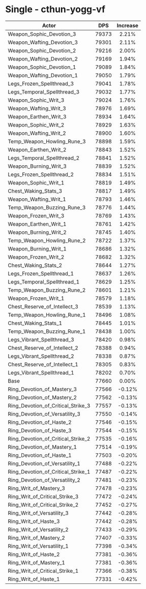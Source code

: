 # Single - cthun-yogg-vf
| Actor | DPS | Increase |
|---|:---:|:---:|
|Weapon_Sophic_Devotion_3|79373|2.21%|
|Weapon_Wafting_Devotion_3|79301|2.11%|
|Weapon_Sophic_Devotion_2|79216|2.00%|
|Weapon_Wafting_Devotion_2|79169|1.94%|
|Weapon_Sophic_Devotion_1|79089|1.84%|
|Weapon_Wafting_Devotion_1|79050|1.79%|
|Legs_Frozen_Spellthread_3|79041|1.78%|
|Legs_Temporal_Spellthread_3|79032|1.77%|
|Weapon_Sophic_Writ_3|79024|1.76%|
|Weapon_Wafting_Writ_3|78976|1.69%|
|Weapon_Earthen_Writ_3|78934|1.64%|
|Weapon_Sophic_Writ_2|78929|1.63%|
|Weapon_Wafting_Writ_2|78900|1.60%|
|Temp_Weapon_Howling_Rune_3|78898|1.59%|
|Weapon_Earthen_Writ_2|78843|1.52%|
|Legs_Temporal_Spellthread_2|78841|1.52%|
|Weapon_Burning_Writ_3|78839|1.52%|
|Legs_Frozen_Spellthread_2|78834|1.51%|
|Weapon_Sophic_Writ_1|78819|1.49%|
|Chest_Waking_Stats_3|78817|1.49%|
|Weapon_Wafting_Writ_1|78793|1.46%|
|Temp_Weapon_Buzzing_Rune_3|78776|1.44%|
|Weapon_Frozen_Writ_3|78769|1.43%|
|Weapon_Earthen_Writ_1|78761|1.42%|
|Weapon_Burning_Writ_2|78745|1.40%|
|Temp_Weapon_Howling_Rune_2|78722|1.37%|
|Weapon_Burning_Writ_1|78686|1.32%|
|Weapon_Frozen_Writ_2|78682|1.32%|
|Chest_Waking_Stats_2|78644|1.27%|
|Legs_Frozen_Spellthread_1|78637|1.26%|
|Legs_Temporal_Spellthread_1|78629|1.25%|
|Temp_Weapon_Buzzing_Rune_2|78601|1.21%|
|Weapon_Frozen_Writ_1|78579|1.18%|
|Chest_Reserve_of_Intellect_3|78539|1.13%|
|Temp_Weapon_Howling_Rune_1|78496|1.08%|
|Chest_Waking_Stats_1|78445|1.01%|
|Temp_Weapon_Buzzing_Rune_1|78438|1.00%|
|Legs_Vibrant_Spellthread_3|78420|0.98%|
|Chest_Reserve_of_Intellect_2|78388|0.94%|
|Legs_Vibrant_Spellthread_2|78338|0.87%|
|Chest_Reserve_of_Intellect_1|78305|0.83%|
|Legs_Vibrant_Spellthread_1|78202|0.70%|
|Base|77660|0.00%|
|Ring_Devotion_of_Mastery_3|77566|-0.12%|
|Ring_Devotion_of_Mastery_2|77562|-0.13%|
|Ring_Devotion_of_Critical_Strike_3|77557|-0.13%|
|Ring_Devotion_of_Versatility_3|77550|-0.14%|
|Ring_Devotion_of_Haste_2|77546|-0.15%|
|Ring_Devotion_of_Haste_3|77544|-0.15%|
|Ring_Devotion_of_Critical_Strike_2|77535|-0.16%|
|Ring_Devotion_of_Mastery_1|77514|-0.19%|
|Ring_Devotion_of_Haste_1|77503|-0.20%|
|Ring_Devotion_of_Versatility_1|77488|-0.22%|
|Ring_Devotion_of_Critical_Strike_1|77487|-0.22%|
|Ring_Devotion_of_Versatility_2|77481|-0.23%|
|Ring_Writ_of_Mastery_3|77478|-0.23%|
|Ring_Writ_of_Critical_Strike_3|77472|-0.24%|
|Ring_Writ_of_Critical_Strike_2|77452|-0.27%|
|Ring_Writ_of_Versatility_3|77442|-0.28%|
|Ring_Writ_of_Haste_3|77442|-0.28%|
|Ring_Writ_of_Versatility_2|77433|-0.29%|
|Ring_Writ_of_Mastery_2|77407|-0.33%|
|Ring_Writ_of_Versatility_1|77398|-0.34%|
|Ring_Writ_of_Haste_2|77381|-0.36%|
|Ring_Writ_of_Mastery_1|77381|-0.36%|
|Ring_Writ_of_Critical_Strike_1|77366|-0.38%|
|Ring_Writ_of_Haste_1|77331|-0.42%|
